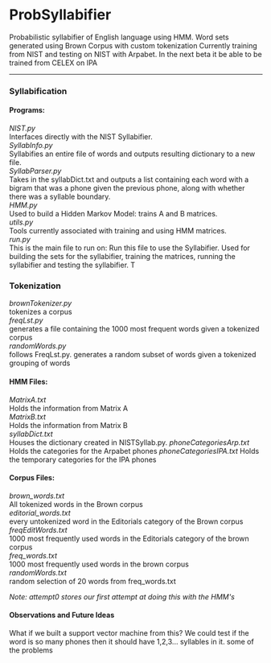 # ProbSyllabifier
Probabilistic syllabifier of English language using HMM.
Word sets generated using Brown Corpus with custom tokenization
Currently training from NIST and testing on NIST with Arpabet.
In the next beta it be able to be trained from CELEX on IPA

---
### Syllabification

#### Programs:

*NIST.py*  
Interfaces directly with the NIST Syllabifier.  
*SyllabInfo.py*  
Syllabifies an entire file of words and outputs resulting dictionary to a new file.  
*SyllabParser.py*  
Takes in the syllabDict.txt and outputs a list containing each word with a bigram that was a phone given the previous phone, along with whether there was a syllable boundary.  
*HMM.py*  
Used to build a Hidden Markov Model: trains A and B matrices.  
*utils.py*  
Tools currently associated with training and using HMM matrices.  
*run.py*  
This is the main file to run on:
Run this file to use the Syllabifier. Used for building the sets for the syllabifier, training the matrices, running the syllabifier and testing the syllabifier. T


### Tokenization

*brownTokenizer.py*  
tokenizes a corpus  
*freqLst.py*  
generates a file containing the 1000 most frequent words given a tokenized corpus  
*randomWords.py*  
follows FreqLst.py. generates a random subset of words given a tokenized grouping of words


#### HMM Files:
*MatrixA.txt*  
Holds the information from Matrix A  
*MatrixB.txt*  
Holds the information from Matrix B  
*syllabDict.txt*  
Houses the dictionary created in NISTSyllab.py.
*phoneCategoriesArp.txt*
Holds the categories for the Arpabet phones
*phoneCategoriesIPA.txt*
Holds the temporary categories for the IPA phones


#### Corpus Files:

*brown_words.txt*  
All tokenized words in the Brown corpus  
*editorial_words.txt*  
every untokenized word in the Editorials category of the Brown corpus  
*freqEditWords.txt*  
1000 most frequently used words in the Editorials category of the brown corpus  
*freq_words.txt*  
1000 most frequently used words in the brown corpus  
*randomWords.txt*  
random selection of 20 words from freq_words.txt  


*Note: attempt0 stores our first attempt at doing this with the HMM's*

#### Observations and Future Ideas
What if we built a support vector machine from this?
We could test if the word is so many phones then it should have 1,2,3... syllables in it.
some of the problems
